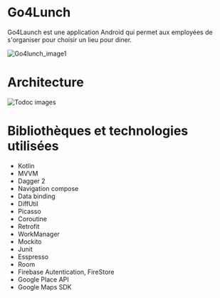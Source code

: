 # Go4Lunch

Go4Launch est une application Android qui permet aux employées de s'organiser pour choisir un lieu pour diner.

![Go4lunch_image1](https://nsa40.casimages.com/img/2021/06/08/210608065522969203.png)

# Architecture

![Todoc images ](https://www.allo-image.net/stockimg/upload/155183211360bf93daf160carchitecture.png)

# Bibliothèques et technologies utilisées
 - Kotlin
 - MVVM
 - Dagger 2
 - Navigation compose
 - Data binding
 - DiffUtil
 - Picasso
 - Coroutine
 - Retrofit
 - WorkManager
 - Mockito 
 - Junit
 - Esspresso
 - Room
 - Firebase Autentication, FireStore
 - Google Place API
 - Google Maps SDK
